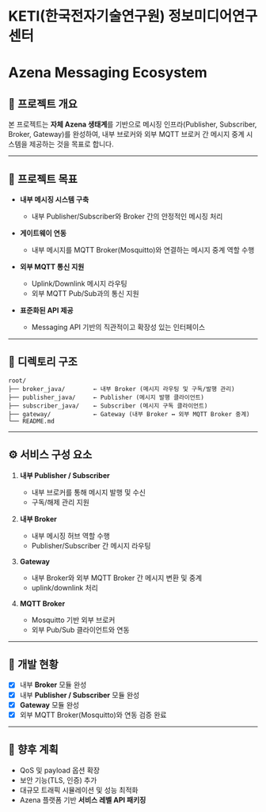 # KETI(한국전자기술연구원) 정보미디어연구센터

# Azena Messaging Ecosystem

## 📌 프로젝트 개요

본 프로젝트는 **자체 Azena 생태계**를 기반으로 메시징 인프라(Publisher, Subscriber, Broker, Gateway)를 완성하여,
내부 브로커와 외부 MQTT 브로커 간 메시지 중계 시스템을 제공하는 것을 목표로 합니다.

---

## 🎯 프로젝트 목표

* **내부 메시징 시스템 구축**

  * 내부 Publisher/Subscriber와 Broker 간의 안정적인 메시징 처리
* **게이트웨이 연동**

  * 내부 메시지를 MQTT Broker(Mosquitto)와 연결하는 메시지 중계 역할 수행
* **외부 MQTT 통신 지원**

  * Uplink/Downlink 메시지 라우팅
  * 외부 MQTT Pub/Sub과의 통신 지원
* **표준화된 API 제공**

  * Messaging API 기반의 직관적이고 확장성 있는 인터페이스

---

## 📁 디렉토리 구조

```
root/
├── broker_java/        ← 내부 Broker (메시지 라우팅 및 구독/발행 관리)
├── publisher_java/     ← Publisher (메시지 발행 클라이언트)
├── subscriber_java/    ← Subscriber (메시지 구독 클라이언트)
├── gateway/            ← Gateway (내부 Broker ↔ 외부 MQTT Broker 중계)
└── README.md
```

---

## ⚙️ 서비스 구성 요소

1. **내부 Publisher / Subscriber**

   * 내부 브로커를 통해 메시지 발행 및 수신
   * 구독/해제 관리 지원

2. **내부 Broker**

   * 내부 메시징 허브 역할 수행
   * Publisher/Subscriber 간 메시지 라우팅

3. **Gateway**

   * 내부 Broker와 외부 MQTT Broker 간 메시지 변환 및 중계
   * uplink/downlink 처리

4. **MQTT Broker**

   * Mosquitto 기반 외부 브로커
   * 외부 Pub/Sub 클라이언트와 연동

---

## 🚀 개발 현황

* [x] 내부 **Broker** 모듈 완성
* [x] 내부 **Publisher / Subscriber** 모듈 완성
* [x] **Gateway** 모듈 완성
* [x] 외부 MQTT Broker(Mosquitto)와 연동 검증 완료

---

## 🔮 향후 계획

* QoS 및 payload 옵션 확장
* 보안 기능(TLS, 인증) 추가
* 대규모 트래픽 시뮬레이션 및 성능 최적화
* Azena 플랫폼 기반 **서비스 레벨 API 패키징**



